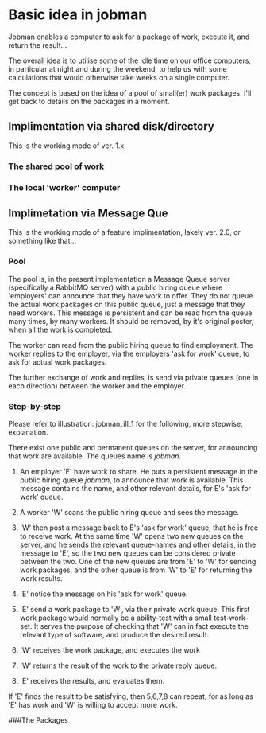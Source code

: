 # Basic idea in jobman 

Jobman enables a computer to ask for a package of work, execute it, and return the result...

The overall idea is to utilise some of the idle time on our office computers, in particular at night and during the weekend, to help us with some calculations that would otherwise take weeks on a single computer.

The concept is based on the idea of a pool of small(er) work packages. I'll get back to details on the packages in a moment. 

## Implimentation via shared disk/directory

This is the working mode of ver. 1.x. 

### The shared pool of work


### The local 'worker' computer 

## Implimetation via Message Que

This is the working mode of a feature implimentation, lakely ver. 2.0, or something like that...

### Pool

The pool is, in the present implementation a Message Queue server (specifically a RabbitMQ server) with a public hiring queue where 'employers' can announce that they have work to offer. They do not queue the actual work packages on this public queue, just a message that they need workers. This message is persistent and can be read from the queue many times, by many workers. It should be removed, by it's original poster, when all the work is completed.

The worker can read from the public hiring queue to find employment. The worker replies to the employer, via the employers 'ask for work' queue, to ask for actual work packages.

The further exchange of work and replies, is send via private queues (one in each direction) between the worker and the employer.

### Step-by-step

Please refer to illustration: jobman_ill_1 for the following, more stepwise, explanation.

There exist one public and permanent queues on the server, for announcing that work are available. The queues name is _jobman_.

1. An employer 'E' have work to share. He puts a persistent message in the public hiring queue _jobman_, to announce that work is available. This message contains the name, and other relevant details, for E's 'ask for work' queue.

2. A worker 'W' scans the public hiring queue and sees the message. 

3. 'W' then post a message back to E's 'ask for work' queue, that he is free to receive work. At the same time 'W' opens two new queues on the server, and he sends the relevant queue-names and other details, in the message to 'E', so the two new queues can be considered private between the two. One of the new queues are from 'E' to 'W' for sending work packages, and the other queue is from 'W' to 'E' for returning the work results.

4. 'E' notice the message on his 'ask for work' queue.

5. 'E' send a work package to 'W', via their private work queue. This first work package would normally be a ability-test with a small test-work-set. It serves the purpose of checking that 'W' can in fact execute the relevant type of software, and produce the desired result.

6. 'W' receives the work package, and executes the work

7. 'W' returns the result of the work to the private reply queue.

8. 'E' receives the results, and evaluates them.

If 'E' finds the result to be satisfying, then 5,6,7,8 can repeat, for as long as 'E' has work and 'W' is willing to accept more work.



###The Packages


